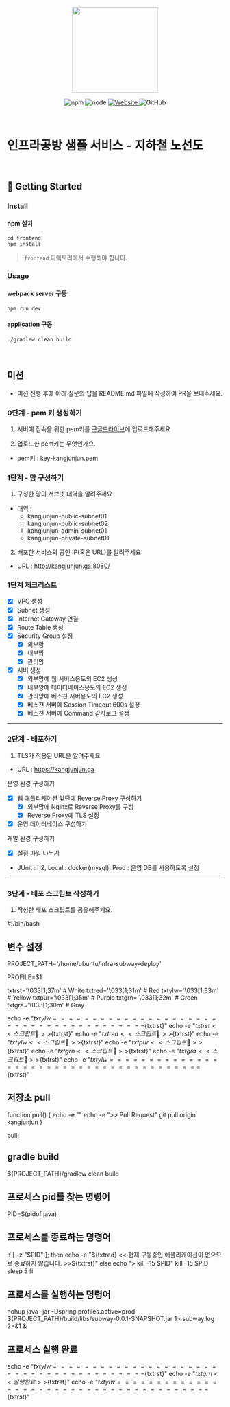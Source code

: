 <p align="center">
    <img width="200px;" src="https://raw.githubusercontent.com/woowacourse/atdd-subway-admin-frontend/master/images/main_logo.png"/>
</p>
<p align="center">
  <img alt="npm" src="https://img.shields.io/badge/npm-%3E%3D%205.5.0-blue">
  <img alt="node" src="https://img.shields.io/badge/node-%3E%3D%209.3.0-blue">
  <a href="https://edu.nextstep.camp/c/R89PYi5H" alt="nextstep atdd">
    <img alt="Website" src="https://img.shields.io/website?url=https%3A%2F%2Fedu.nextstep.camp%2Fc%2FR89PYi5H">
  </a>
  <img alt="GitHub" src="https://img.shields.io/github/license/next-step/atdd-subway-service">
</p>

<br>

# 인프라공방 샘플 서비스 - 지하철 노선도

<br>

## 🚀 Getting Started

### Install
#### npm 설치
```
cd frontend
npm install
```
> `frontend` 디렉토리에서 수행해야 합니다.

### Usage
#### webpack server 구동
```
npm run dev
```
#### application 구동
```
./gradlew clean build
```
<br>

## 미션

* 미션 진행 후에 아래 질문의 답을 README.md 파일에 작성하여 PR을 보내주세요.

### 0단계 - pem 키 생성하기

1. 서버에 접속을 위한 pem키를 [구글드라이브](https://drive.google.com/drive/folders/1dZiCUwNeH1LMglp8dyTqqsL1b2yBnzd1?usp=sharing)에 업로드해주세요

2. 업로드한 pem키는 무엇인가요.
- pem키 : key-kangjunjun.pem


### 1단계 - 망 구성하기
1. 구성한 망의 서브넷 대역을 알려주세요
- 대역 : 
  - kangjunjun-public-subnet01
  - kangjunjun-public-subnet02
  - kangjunjun-admin-subnet01
  - kangjunjun-private-subnet01


2. 배포한 서비스의 공인 IP(혹은 URL)를 알려주세요

- URL : http://kangjunjun.ga:8080/

### 1단계 체크리스트

- [x] VPC 생성
- [x] Subnet 생성
- [X] Internet Gateway 연결
- [X] Route Table 생성
- [X] Security Group 설정
  - [X] 외부망
  - [X] 내부망
  - [X] 관리망
- [X] 서버 생성
  - [X] 외부망에 웹 서비스용도의 EC2 생성
  - [X] 내부망에 데이터베이스용도의 EC2 생성
  - [X] 관리망에 베스쳔 서버용도의 EC2 생성
  - [X] 베스쳔 서버에 Session Timeout 600s 설정
  - [X] 베스쳔 서버에 Command 감사로그 설정

---

### 2단계 - 배포하기
1. TLS가 적용된 URL을 알려주세요

- URL : https://kangjunjun.ga

운영 환경 구성하기
- [X] 웹 애플리케이션 앞단에 Reverse Proxy 구성하기
  - [X] 외부망에 Nginx로 Reverse Proxy를 구성
  - [X] Reverse Proxy에 TLS 설정 
- [X] 운영 데이터베이스 구성하기

개발 환경 구성하기
- [X] 설정 파일 나누기
- JUnit : h2, Local : docker(mysql), Prod : 운영 DB를 사용하도록 설정


---

### 3단계 - 배포 스크립트 작성하기

1. 작성한 배포 스크립트를 공유해주세요.

#!/bin/bash

## 변수 설정

PROJECT_PATH='/home/ubuntu/infra-subway-deploy'

PROFILE=$1

txtrst='\033[1;37m' # White
txtred='\033[1;31m' # Red
txtylw='\033[1;33m' # Yellow
txtpur='\033[1;35m' # Purple
txtgrn='\033[1;32m' # Green
txtgra='\033[1;30m' # Gray

echo -e "${txtylw}=======================================${txtrst}"
echo -e "${txtrst}  << 스크립트 🧐 >>${txtrst}"
echo -e "${txtred}  << 스크립트 🧐 >>${txtrst}"
echo -e "${txtylw}  << 스크립트 🧐 >>${txtrst}"
echo -e "${txtpur}  << 스크립트 🧐 >>${txtrst}"
echo -e "${txtgrn}  << 스크립트 🧐 >>${txtrst}"
echo -e "${txtgra}  << 스크립트 🧐 >>${txtrst}"
echo -e "${txtylw}=======================================${txtrst}"

## 저장소 pull
function pull() {
  echo -e ""
  echo -e ">> Pull Request"
  git pull origin kangjunjun
}

pull;

## gradle build
${PROJECT_PATH}/gradlew clean build

## 프로세스 pid를 찾는 명령어
PID=$(pidof java)

## 프로세스를 종료하는 명령어
if [ -z "$PID" ]; then
  echo -e "${txtred}  << 현재 구동중인 애플리케이션이 없으므로 종료하지 않습니다. >>${txtrst}"
  else
  echo "> kill -15 $PID"
  kill -15 $PID
  sleep 5
fi

## 프로세스를 실행하는 명령어
nohup java -jar -Dspring.profiles.active=prod ${PROJECT_PATH}/build/libs/subway-0.0.1-SNAPSHOT.jar 1> subway.log 2>&1 &

## 프로세스 실행 완료
echo -e "${txtylw}=======================================${txtrst}"
echo -e "${txtgrn}  << 실행 완료 >>${txtrst}"
echo -e "${txtylw}=======================================${txtrst}"